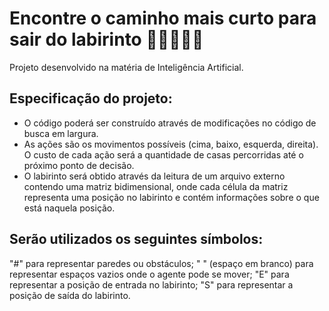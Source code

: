 # Encontre o caminho mais curto para sair do labirinto 🏃‍♂️🏃🏽‍♀️
Projeto desenvolvido na matéria de Inteligência Artificial.

## Especificação do projeto: 
- O código poderá ser construído através de modificações no código de busca em largura. 
- As ações são os movimentos possíveis (cima, baixo, esquerda, direita). O custo de cada ação será a quantidade de casas percorridas até o próximo ponto de decisão.
- O labirinto será obtido através da leitura de um arquivo externo contendo uma matriz bidimensional, onde cada célula da matriz representa uma posição no labirinto e contém informações sobre o que está naquela posição.

## Serão utilizados os seguintes símbolos:
"#" para representar paredes ou obstáculos;
" " (espaço em branco) para representar espaços vazios onde o agente pode se mover;
"E" para representar a posição de entrada no labirinto;
"S" para representar a posição de saída do labirinto.
